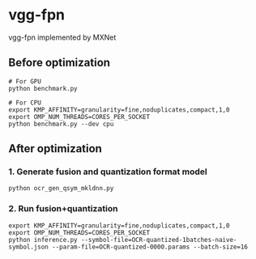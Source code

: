 # vgg-fpn
vgg-fpn implemented by MXNet

## Before optimization
```
# For GPU
python benchmark.py

# For CPU
export KMP_AFFINITY=granularity=fine,noduplicates,compact,1,0
export OMP_NUM_THREADS=CORES_PER_SOCKET
python benchmark.py --dev cpu
```

## After optimization
### 1. Generate fusion and quantization format model
```
python ocr_gen_qsym_mkldnn.py
```
### 2. Run fusion+quantization
```
export KMP_AFFINITY=granularity=fine,noduplicates,compact,1,0
export OMP_NUM_THREADS=CORES_PER_SOCKET
python inference.py --symbol-file=OCR-quantized-1batches-naive-symbol.json --param-file=OCR-quantized-0000.params --batch-size=16
```
